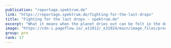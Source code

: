 ```yaml
---
publication: "reportage.spektrum.de"
link: "https://reportage.spektrum.de/fighting-for-the-last-drops"
title: "Fighting for the last drops - spektrum.de"
excerpt: "What it means when the planet dries out can be felt in the devastating drought in Kenya"
image: "https://cdn-i.pageflow.io/_a11912/_e31924/main/image_files/processed_attachments/000/449/363/v1/medium/Teaser.JPG?1665397681"
group: pro
rank: 17
---
```

